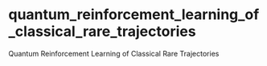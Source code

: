 # quantum_reinforcement_learning_of_classical_rare_trajectories
Quantum Reinforcement Learning of Classical Rare Trajectories

